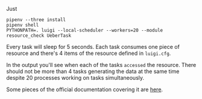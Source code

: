 Just


```
pipenv --three install
pipenv shell
PYTHONPATH=. luigi --local-scheduler --workers=20 --module resource_check UeberTask
```


Every task will sleep for 5 seconds. Each task consumes one piece of resource and there's 4 items of the resource defined in `luigi.cfg`.

In the output you'll see when each of the tasks `accessed` the resource. There should not be more than 4 tasks generating the data at the same time despite 20 processes working on tasks simultaneously.

Some pieces of the official documentation covering it are [here](https://luigi.readthedocs.io/en/stable/luigi_patterns.html#avoiding-concurrent-writes-to-a-single-file).
